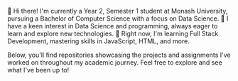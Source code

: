 👋 Hi there! I'm currently a Year 2, Semester 1 student at Monash University, pursuing a Bachelor of Computer Science with a focus on Data Science.
👀 I have a keen interest in Data Science and programming, always eager to learn and explore new technologies.
🌱 Right now, I'm learning Full Stack Development, mastering skills in JavaScript, HTML, and more.

Below, you'll find repositories showcasing the projects and assignments I've worked on throughout my academic journey. Feel free to explore and see what I've been up to!

